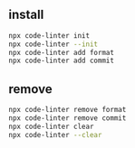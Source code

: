 ## install

```bash
npx code-linter init
npx code-linter --init
npx code-linter add format
npx code-linter add commit

```

## remove

```bash
npx code-linter remove format
npx code-linter remove commit
npx code-linter clear
npx code-linter --clear
```